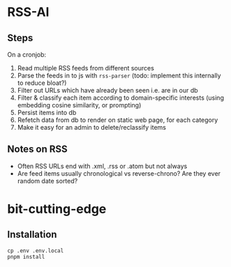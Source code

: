 # RSS-AI

## Steps

On a cronjob:

1. Read multiple RSS feeds from different sources
2. Parse the feeds in to js with `rss-parser` (todo: implement this internally
   to reduce bloat?)
3. Filter out URLs which have already been seen i.e. are in our db
4. Filter & classify each item according to domain-specific interests (using
   embedding cosine similarity, or prompting)
5. Persist items into db
6. Refetch data from db to render on static web page, for each category
7. Make it easy for an admin to delete/reclassify items

## Notes on RSS

- Often RSS URLs end with .xml, .rss or .atom but not always
- Are feed items usually chronological vs reverse-chrono? Are they ever random
  date sorted?

# bit-cutting-edge

## Installation

```
cp .env .env.local
pnpm install
```

